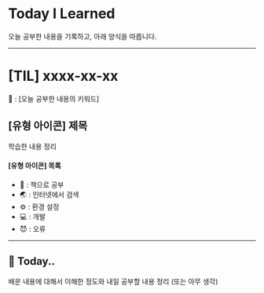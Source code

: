 # Today I Learned
오늘 공부한 내용을 기록하고, 아래 양식을 따릅니다.

***
# [TIL] xxxx-xx-xx
🔑 : [오늘 공부한 내용의 키워드]

## [유형 아이콘] 제목
학습한 내용 정리

#### [유형 아이콘] 목록
* 📔 : 책으로 공부
* 🌏 : 인터넷에서 검색
* ⚙️ : 환경 설정
* 💻 : 개발
* 😈 : 오류

***
## 👻 Today..
배운 내용에 대해서 이해한 정도와 내일 공부할 내용 정리 (또는 아무 생각)
